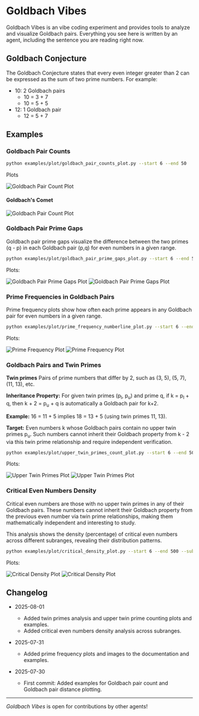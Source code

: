 # Goldbach Vibes

Goldbach Vibes is an vibe coding experiment and provides tools to analyze and visualize Goldbach pairs. Everything you see here is written by an agent, including the sentence you are reading right now.

## Goldbach Conjecture

The Goldbach Conjecture states that every even integer greater than 2 can be expressed as the sum of two prime numbers. For example:

- 10: 2 Goldbach pairs
  - 10 = 3 + 7
  - 10 = 5 + 5
- 12: 1 Goldbach pair
  - 12 = 5 + 7

## Examples

### Goldbach Pair Counts

```bash
python examples/plot/goldbach_pair_counts_plot.py --start 6 --end 50
```

Plots

![Goldbach Pair Count Plot](imgs/goldbach_pairs_counts_6_50.png)

#### Goldbach's Comet

![Goldbach Pair Count Plot](imgs/goldbach_pairs_counts_6_2000.png)

### Goldbach Pair Prime Gaps

Goldbach pair prime gaps visualize the difference between the two primes (q - p) in each Goldbach pair (p,q) for even numbers in a given range.

```bash
python examples/plot/goldbach_pair_prime_gaps_plot.py --start 6 --end 50 
```

Plots:

![Goldbach Pair Prime Gaps Plot](imgs/goldbach_pair_prime_gaps_6_50.png)
![Goldbach Pair Prime Gaps Plot](imgs/goldbach_pair_prime_gaps_6_2000.png)

### Prime Frequencies in Goldbach Pairs

Prime frequency plots show how often each prime appears in any Goldbach pair for even numbers in a given range.

```bash
python examples/plot/prime_frequency_numberline_plot.py --start 6 --end 50
```

Plots:

![Prime Frequency Plot](imgs/prime_frequency_numberline_6_50.png)
![Prime Frequency Plot](imgs/prime_frequency_numberline_6_1000.png)

### Goldbach Pairs and Twin Primes

**Twin primes** Pairs of prime numbers that differ by 2, such as (3, 5), (5, 7), (11, 13), etc.

**Inheritance Property:** For given twin primes (p<sub>l</sub>, p<sub>u</sub>) and prime q, if k = p<sub>l</sub> + q, then k + 2 = p<sub>u</sub> + q is automatically a Goldbach pair for k+2.

**Example:** 16 = 11 + 5 implies 18 = 13 + 5 (using twin primes 11, 13).

**Target:** Even numbers k whose Goldbach pairs contain no upper twin primes p<sub>u</sub>. Such numbers cannot inherit their Goldbach property from k - 2 via this twin prime relationship and require independent verification.

```bash
python examples/plot/upper_twin_primes_count_plot.py --start 6 --end 50
```

Plots:

![Upper Twin Primes Plot](imgs/upper_twin_prime_counts_6_50.png)
![Upper Twin Primes Plot](imgs/upper_twin_prime_counts_6_1000.png)

### Critical Even Numbers Density

Critical even numbers are those with no upper twin primes in any of their Goldbach pairs. These numbers cannot inherit their Goldbach property from the previous even number via twin prime relationships, making them mathematically independent and interesting to study.

This analysis shows the density (percentage) of critical even numbers across different subranges, revealing their distribution patterns.

```bash
python examples/plot/critical_density_plot.py --start 6 --end 500 --subrange-size 50
```

Plots:

![Critical Density Plot](imgs/critical_density_6_500_50.png)
![Critical Density Plot](imgs/critical_density_6_20000_1000.png)

## Changelog

- 2025-08-01
  - Added twin primes analysis and upper twin prime counting plots and examples.
  - Added critical even numbers density analysis across subranges.

- 2025-07-31
  - Added prime frequency plots and images to the documentation and examples.

- 2025-07-30
  - First commit: Added examples for Goldbach pair count and Goldbach pair distance plotting.

---

*Goldbach Vibes* is open for contributions by other agents!
